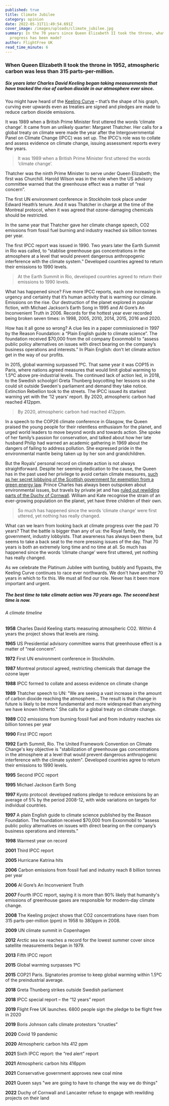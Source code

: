 ```yaml
---
published: true
title: Climate Jubilee
category: opinion
date: 2022-05-31T11:49:54.691Z
cover_image: /images/uploads/climate_jubilee.jpg
summary: In the 70 years since Queen Elizabeth II took the throne, what climate
  progress has been made?
author: FlightFree UK
read_time_minute: 6
---
```

### When Queen Elizabeth II took the throne in 1952, atmospheric carbon was less than 315 parts-per-million.

##### Six years later Charles David Keeling began taking measurements that have tracked the rise of carbon dioxide in our atmosphere ever since.

You might have heard of the [Keeling Curve](https://education.nationalgeographic.org/resource/keeling-curve) – that’s the shape of his graph, curving ever upwards even as treaties are signed and pledges are made to reduce carbon dioxide emissions.

It was 1989 when a British Prime Minister first uttered the words ‘climate change’. It came from an unlikely quarter: Margaret Thatcher. Her calls for a global treaty on climate were made the year after the Intergovernmental Panel on Climate Change (IPCC) was set up. The IPCC’s role was to collate and assess evidence on climate change, issuing assessment reports every few years.

> It was 1989 when a British Prime Minister first uttered the words ‘climate change’.

Thatcher was the ninth Prime Minister to serve under Queen Elizabeth; the first was Churchill. Harold Wilson was in the role when the US advisory committee warned that the greenhouse effect was a matter of “real concern”. 

The first UN environment conference in Stockholm took place under Edward Heath’s tenure. And it was Thatcher in charge at the time of the Montreal protocol, when it was agreed that ozone-damaging chemicals should be restricted. 

In the same year that Thatcher gave her climate change speech, CO2 emissions from fossil fuel burning and industry reached six billion tonnes per year.

The first IPCC report was issued in 1990. Two years later the Earth Summit in Rio was called, to “stablise greenhouse gas concentrations in the atmosphere at a level that would prevent dangerous anthropogenic interference with the climate system.” Developed countries agreed to return their emissions to 1990 levels.

> At the Earth Summit in Rio, developed countries agreed to return their emissions to 1990 levels.

What has happened since? Five more IPCC reports, each one increasing in urgency and certainty that it’s human activity that is warming our climate. Emissions on the rise. Our destruction of the planet explored in popular fiction, with Michael Jackson’s Earth Song in 1995 and Al Gore’s An Inconvenient Truth in 2006. Records for the hottest year ever recorded being broken seven times: in 1998, 2005, 2010, 2014, 2015, 2016 and 2020. 

How has it all gone so wrong? A clue lies in a paper commissioned in 1997 by the Reason Foundation: a “Plain English guide to climate science”. The foundation received $70,000 from the oil company Exxonmobil to “assess public policy alternatives on issues with direct bearing on the company’s business operations and interests.” In Plain English: don’t let climate action get in the way of our profits.

In 2015, global warming surpassed 1ºC. That same year it was COP15 in Paris, where nations agreed measures that would limit global warming to 1.5ºC above pre-industrial levels. The continued lack of action led, in 2018, to the Swedish schoolgirl Greta Thunberg boycotting her lessons so she could sit outside Sweden's parliament and demand they take notice. Extinction Rebellion took to the streets. The IPCC issued its starkest warning yet with the ’12 years’ report. By 2020, atmospheric carbon had reached 412ppm. 

> By 2020, atmospheric carbon had reached 412ppm.

In a speech to the COP26 climate conference in Glasgow, the Queen praised the young people for their relentless enthusiasm for the planet, and urged world leaders to move beyond words and towards action. She spoke of her family’s passion for conservation, and talked about how her late husband Philip had warned an academic gathering in 1969 about the dangers of failing to address pollution. She expressed pride in the environmental mantle being taken up by her son and grandchildren. 

But the Royals’ personal record on climate action is not always straightforward. Despite her seeming dedication to the cause, the Queen has in the past used her privilege to avoid certain climate measures, [such as her secret lobbying of the Scottish government for exemption from a green energy law](https://www.theguardian.com/uk-news/2021/jul/28/queen-secretly-lobbied-scottish-ministers-climate-law-exemption). Prince Charles has always been outspoken about environmental issues, but travels by private jet and has [ruled out rewilding parts of the Duchy of Cornwall](https://www.theguardian.com/environment/2022/jun/01/duchies-of-lancaster-and-cornwall-snub-tree-campaigners). William and Kate recognise the strain of an ever-growing population on the planet, yet have three children of their own.

> So much has happened since the words ‘climate change’ were first uttered, yet nothing has really changed.

What can we learn from looking back at climate progress over the past 70 years? That the battle is bigger than any of us: the Royal family, the government, industry lobbyists. That awareness has always been there, but seems to take a back seat to the more pressing issues of the day. That 70 years is both an extremely long time and no time at all. So much has happened since the words ‘climate change’ were first uttered, yet nothing has really changed.

As we celebrate the Platinum Jubilee with bunting, bubbly and flypasts, the Keeling Curve continues to race ever northwards. We don't have another 70 years in which to fix this. We must all find our role. Never has it been more important and urgent. 

##### The best time to take climate action was 70 years ago. The second best time is now. 

###### A climate timeline

**1958** Charles David Keeling starts measuring atmospheric CO2. Within 4 years the project shows that levels are rising.  

**1965** US Presidential advisory committee warns that greenhouse effect is a matter of “real concern”.

**1972** First UN environment conference in Stockholm. 

**1987** Montreal protocol agreed, restricting chemicals that damage the ozone layer

**1988** IPCC formed to collate and assess evidence on climate change

**1989** Thatcher speech to UN: "We are seeing a vast increase in the amount of carbon dioxide reaching the atmosphere... The result is that change in future is likely to be more fundamental and more widespread than anything we have known hitherto." She calls for a global treaty on climate change.

**1989** CO2 emissions from burning fossil fuel and from industry reaches six billion tonnes per year

**1990** First IPCC report

**1992** Earth Summit, Rio. The United Framework Convention on Climate Change's key objective is "stabilization of greenhouse gas concentrations in the atmosphere at a level that would prevent dangerous anthropogenic interference with the climate system". Developed countries agree to return their emissions to 1990 levels.

**1995** Second IPCC report

**1995** Michael Jackson Earth Song

**1997** Kyoto protocol: developed nations pledge to reduce emissions by an average of 5% by the period 2008-12, with wide variations on targets for individual countries.

**1997** A plain English guide to climate science published by the Reason Foundation. The foundation received $70,000 from Exxonmobil to “assess public policy alternatives on issues with direct bearing on the company’s business operations and interests.”

**1998** Warmest year on record

**2001** Third IPCC report

**2005** Hurricane Katrina hits 

**2006** Carbon emissions from fossil fuel and industry reach 8 billion tonnes per year

**2006** Al Gore’s An Inconvenient Truth

**2007** Fourth IPCC report, saying it is more than 90% likely that humanity's emissions of greenhouse gases are responsible for modern-day climate change.

**2008** The Keeling project shows that CO2 concentrations have risen from 315 parts-per-million (ppm) in 1958 to 380ppm in 2008.

**2009** UN climate summit in Copenhagen

**2012** Arctic sea ice reaches a record for the lowest summer cover since satellite measurements began in 1979.

**2013** Fifth IPCC report 

**2015** Global warming surpasses 1ºC

**2015** COP21 Paris. Signatories promise to keep global warming within 1.5ºC of the preindustrial average.

**2018** Greta Thunberg strikes outside Swedish parliament

**2018** IPCC special report – the “12 years” report

**2019** Flight Free UK launches. 6800 people sign the pledge to be flight free in 2020

**2019** Boris Johnson calls climate protestors “crusties” 

**2020** Covid 19 pandemic

**2020** Atmospheric carbon hits 412 ppm 

**2021** Sixth IPCC report: the “red alert” report

**2021** Atmospheric carbon hits 416ppm

**2021** Conservative government approves new coal mine 

**2021** Queen says "we are going to have to change the way we do things" 

**2022** Duchy of Cornwall and Lancaster refuse to engage with rewilding projects on their land